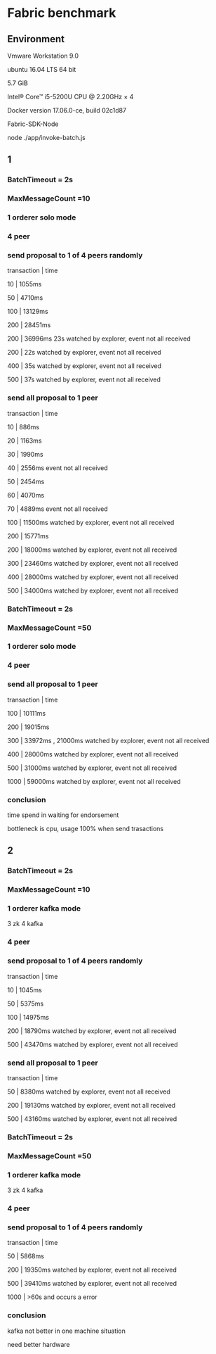 # Fabric benchmark

## Environment

Vmware Workstation 9.0

ubuntu 16.04 LTS 64 bit

5.7 GiB

Intel® Core™ i5-5200U CPU @ 2.20GHz × 4 

Docker version 17.06.0-ce, build 02c1d87

Fabric-SDK-Node


node ./app/invoke-batch.js


## 1

### BatchTimeout = 2s

### MaxMessageCount =10

### 1 orderer solo mode

### 4 peer 

### send proposal to 1 of 4 peers randomly

transaction	|	time

10			|	1055ms

50			|	4710ms

100			|	13129ms

200			|	28451ms

200			|	36996ms  23s watched by explorer, event not all received

200			|	22s watched by explorer, event not all received

400			|	35s watched by explorer, event not all received

500			|	37s watched by explorer, event not all received


### send all proposal to 1 peer 

transaction	|	time

10			|	886ms

20 			|	1163ms

30			|	1990ms

40			|	2556ms   event not all received

50			|	2454ms

60			|	4070ms

70			|	4889ms	event not all received

100			|	11500ms watched by explorer, event not all received

200			|	15771ms

200			|	18000ms watched by explorer, event not all received

300			|	23460ms watched by explorer, event not all received

400			|	28000ms watched by explorer, event not all received

500			|	34000ms watched by explorer, event not all received



### BatchTimeout = 2s
### MaxMessageCount =50

### 1 orderer solo mode
### 4 peer 


### send all proposal to 1 peer 

transaction	|	time

100			|	10111ms

200			|	19015ms

300			|	33972ms  ,  21000ms watched by explorer, event not all received

400			|	28000ms watched by explorer, event not all received

500			|	31000ms	watched by explorer, event not all received

1000		|	59000ms watched by explorer, event not all received

### conclusion
time spend in waiting for endorsement

bottleneck is cpu, usage 100% when send trasactions


## 2

### BatchTimeout = 2s
### MaxMessageCount =10

### 1 orderer kafka mode
3 zk 4 kafka
### 4 peer 
### send proposal to 1 of 4 peers randomly

transaction	|	time

10			|	1045ms

50			|	5375ms

100			|	14975ms

200			|	18790ms watched by explorer, event not all received

500			|	43470ms watched by explorer, event not all received

### send all proposal to 1 peer 

transaction	|	time

50			|	8380ms watched by explorer, event not all received

200			|	19130ms watched by explorer, event not all received

500			|	43160ms watched by explorer, event not all received


### BatchTimeout = 2s
### MaxMessageCount =50

### 1 orderer kafka mode
3 zk 4 kafka
### 4 peer 
### send proposal to 1 of 4 peers randomly
transaction	|	time

50			|	5868ms

200			|	19350ms  watched by explorer, event not all received

500			|	39410ms  watched by explorer, event not all received

1000		|	>60s and occurs a error

### conclusion
kafka not better in one machine situation

need better hardware
